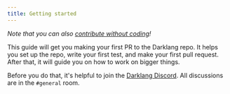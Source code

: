 ```yaml
---
title: Getting started
---
```


_Note that you can also
[contribute without coding](if-you-dont-know-our-stack.md)!_

This guide will get you making your first PR to the Darklang repo. It helps you
set up the repo, write your first test, and make your first pull request. After
that, it will guide you on how to work on bigger things.

Before you do that, it's helpful to join the
[Darklang Discord](https://darklang.com/discord-invite). All discussions are in
the `#general` room.
